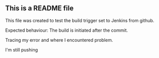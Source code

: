 ## This is a README file

This file was created to test the build trigger set to Jenkins from github.

Expected behaviour: The build is initiated after the commit.

Tracing my error and where I encountered problem.

I'm still pushing
